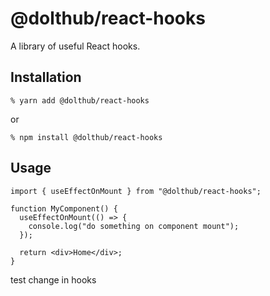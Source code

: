# @dolthub/react-hooks

A library of useful React hooks.

## Installation

```
% yarn add @dolthub/react-hooks
```

or

```
% npm install @dolthub/react-hooks
```

## Usage

```tsx
import { useEffectOnMount } from "@dolthub/react-hooks";

function MyComponent() {
  useEffectOnMount(() => {
    console.log("do something on component mount");
  });

  return <div>Home</div>;
}
```

test change in hooks